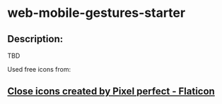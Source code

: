 # web-mobile-gestures-starter

## Description:
TBD

Used free icons from: 

<a href="https://www.flaticon.com/free-icons/close" title="close icons">Close icons created by Pixel perfect - Flaticon</a>
---
